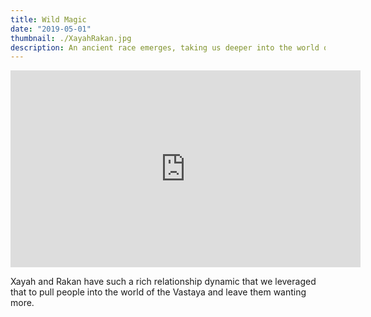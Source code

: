 ```yaml
---
title: Wild Magic
date: "2019-05-01"
thumbnail: ./XayahRakan.jpg
description: An ancient race emerges, taking us deeper into the world of Ionia and diverse complexities of this magical land.
---
```

<iframe width="560" height="315" src="https://www.youtube.com/embed/O4PDzBnBMU4?controls=0" title="YouTube video player" frameborder="0" allow="accelerometer; autoplay; clipboard-write; encrypted-media; gyroscope; picture-in-picture" allowfullscreen></iframe>

Xayah and Rakan have such a rich relationship dynamic that we leveraged that to pull people into the world of the Vastaya and leave them wanting more.
